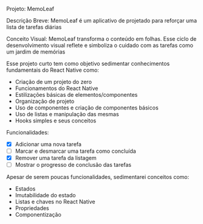 Projeto: MemoLeaf

Descrição Breve:
MemoLeaf é um aplicativo de projetado para reforçar uma lista de tarefas diárias

Conceito Visual:
MemoLeaf transforma o conteúdo em folhas. Esse ciclo de desenvolvimento visual reflete e simboliza o cuidado com as tarefas como um jardim de memórias

Esse projeto curto tem como objetivo sedimentar conhecimentos fundamentais do React Native como:

- Criação de um projeto do zero
- Funcionamentos do React Native
- Estilizações básicas de elementos/componentes
- Organização de projeto
- Uso de componentes e criação de componentes básicos
- Uso de listas e manipulação das mesmas
- Hooks simples e seus conceitos

Funcionalidades:

- [x] Adicionar uma nova tarefa
- [ ] Marcar e desmarcar uma tarefa como concluída
- [x] Remover uma tarefa da listagem
- [ ] Mostrar o progresso de conclusão das tarefas

Apesar de serem poucas funcionalidades, sedimentarei conceitos como:

- Estados
- Imutabilidade do estado
- Listas e chaves no React Native
- Propriedades
- Componentização